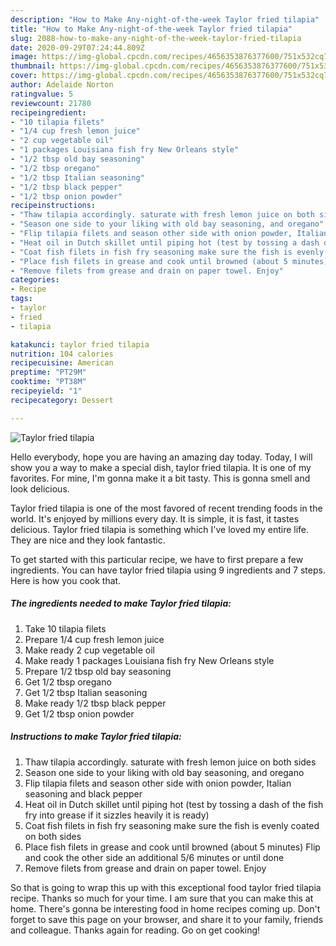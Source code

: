 ```yaml
---
description: "How to Make Any-night-of-the-week Taylor fried tilapia"
title: "How to Make Any-night-of-the-week Taylor fried tilapia"
slug: 2088-how-to-make-any-night-of-the-week-taylor-fried-tilapia
date: 2020-09-29T07:24:44.809Z
image: https://img-global.cpcdn.com/recipes/4656353876377600/751x532cq70/taylor-fried-tilapia-recipe-main-photo.jpg
thumbnail: https://img-global.cpcdn.com/recipes/4656353876377600/751x532cq70/taylor-fried-tilapia-recipe-main-photo.jpg
cover: https://img-global.cpcdn.com/recipes/4656353876377600/751x532cq70/taylor-fried-tilapia-recipe-main-photo.jpg
author: Adelaide Norton
ratingvalue: 5
reviewcount: 21780
recipeingredient:
- "10 tilapia filets"
- "1/4 cup fresh lemon juice"
- "2 cup vegetable oil"
- "1 packages Louisiana fish fry New Orleans style"
- "1/2 tbsp old bay seasoning"
- "1/2 tbsp oregano"
- "1/2 tbsp Italian seasoning"
- "1/2 tbsp black pepper"
- "1/2 tbsp onion powder"
recipeinstructions:
- "Thaw tilapia accordingly. saturate with fresh lemon juice on both sides"
- "Season one side to your liking with old bay seasoning, and oregano"
- "Flip tilapia filets and season other side with onion powder, Italian seasoning and black pepper"
- "Heat oil in Dutch skillet until piping hot (test by tossing a dash of the fish fry into grease if it sizzles heavily it is ready)"
- "Coat fish filets in fish fry seasoning make sure the fish is evenly coated on both sides"
- "Place fish filets in grease and cook until browned (about 5 minutes) Flip and cook the other side an additional 5/6 minutes or until done"
- "Remove filets from grease and drain on paper towel. Enjoy"
categories:
- Recipe
tags:
- taylor
- fried
- tilapia

katakunci: taylor fried tilapia 
nutrition: 104 calories
recipecuisine: American
preptime: "PT29M"
cooktime: "PT38M"
recipeyield: "1"
recipecategory: Dessert

---
```



![Taylor fried tilapia](https://img-global.cpcdn.com/recipes/4656353876377600/751x532cq70/taylor-fried-tilapia-recipe-main-photo.jpg)

Hello everybody, hope you are having an amazing day today. Today, I will show you a way to make a special dish, taylor fried tilapia. It is one of my favorites. For mine, I'm gonna make it a bit tasty. This is gonna smell and look delicious.

Taylor fried tilapia is one of the most favored of recent trending foods in the world. It's enjoyed by millions every day. It is simple, it is fast, it tastes delicious. Taylor fried tilapia is something which I've loved my entire life. They are nice and they look fantastic.




To get started with this particular recipe, we have to first prepare a few ingredients. You can have taylor fried tilapia using 9 ingredients and 7 steps. Here is how you cook that.

<!--inarticleads1-->

##### The ingredients needed to make Taylor fried tilapia:

1. Take 10 tilapia filets
1. Prepare 1/4 cup fresh lemon juice
1. Make ready 2 cup vegetable oil
1. Make ready 1 packages Louisiana fish fry New Orleans style
1. Prepare 1/2 tbsp old bay seasoning
1. Get 1/2 tbsp oregano
1. Get 1/2 tbsp Italian seasoning
1. Make ready 1/2 tbsp black pepper
1. Get 1/2 tbsp onion powder




<!--inarticleads2-->

##### Instructions to make Taylor fried tilapia:

1. Thaw tilapia accordingly. saturate with fresh lemon juice on both sides
1. Season one side to your liking with old bay seasoning, and oregano
1. Flip tilapia filets and season other side with onion powder, Italian seasoning and black pepper
1. Heat oil in Dutch skillet until piping hot (test by tossing a dash of the fish fry into grease if it sizzles heavily it is ready)
1. Coat fish filets in fish fry seasoning make sure the fish is evenly coated on both sides
1. Place fish filets in grease and cook until browned (about 5 minutes) Flip and cook the other side an additional 5/6 minutes or until done
1. Remove filets from grease and drain on paper towel. Enjoy




So that is going to wrap this up with this exceptional food taylor fried tilapia recipe. Thanks so much for your time. I am sure that you can make this at home. There's gonna be interesting food in home recipes coming up. Don't forget to save this page on your browser, and share it to your family, friends and colleague. Thanks again for reading. Go on get cooking!
